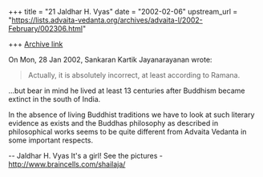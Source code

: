 +++
title = "21 Jaldhar H. Vyas"
date = "2002-02-06"
upstream_url = "https://lists.advaita-vedanta.org/archives/advaita-l/2002-February/002306.html"

+++
[Archive link](https://lists.advaita-vedanta.org/archives/advaita-l/2002-February/002306.html)

On Mon, 28 Jan 2002, Sankaran Kartik Jayanarayanan wrote:

> Actually, it is absolutely incorrect, at least according to Ramana.
>

...but bear in mind he lived at least 13 centuries after Buddhism became
extinct in the south of India.

In the absence of living Buddhist traditions we have to look at such
literary evidence as exists and the Buddhas philosophy as described in
philosophical works seems to be quite different from Advaita Vedanta in
some important respects.

--
Jaldhar H. Vyas <jaldhar at braincells.com>
It's a girl! See the pictures - http://www.braincells.com/shailaja/

